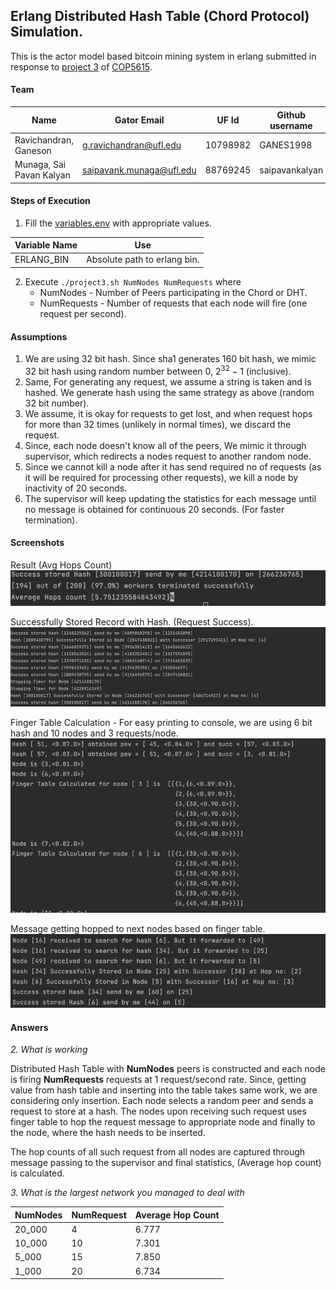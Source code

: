 ## Erlang Distributed Hash Table (Chord Protocol) Simulation.

This is the actor model based bitcoin mining system in erlang submitted in response
to [project 3](https://ufl.instructure.com/courses/467300/assignments/5383670)
of [COP5615](https://ufl.instructure.com/courses/467300).

#### Team

| Name                     | Gator Email             | UF Id     | Github username |
|--------------------------|-------------------------|-----------|-----------------|
| Ravichandran, Ganeson    | g.ravichandran@ufl.edu  | 10798982 | GANES1998       |
| Munaga, Sai Pavan Kalyan | saipavank.munaga@ufl.edu | 88769245 | saipavankalyan  |

#### Steps of Execution

1. Fill the [variables.env](variables.env) with appropriate values.

| Variable Name         | Use                                                                                       |
|-----------------------|-------------------------------------------------------------------------------------------|
| ERLANG_BIN            | Absolute path to erlang bin.                                                              |

2. Execute ```./project3.sh NumNodes NumRequests``` where
    * NumNodes - Number of Peers participating in the Chord or DHT.
    * NumRequests - Number of requests that each node will fire (one request per second).

#### Assumptions

1. We are using 32 bit hash. Since sha1 generates 160 bit hash, we mimic 32 bit hash using random number between 0, $2^{32} - 1$ (inclusive).
2. Same, For generating any request, we assume a string is taken and is hashed. We generate hash using the same strategy as above (random 32 bit number).
3. We assume, it is okay for requests to get lost, and when request hops for more than 32 times (unlikely in normal times), we discard the request.
4. Since, each node doesn't know all of the peers, We mimic it through supervisor, which redirects a nodes request to another random node.
5. Since we cannot kill a node after it has send required no of requests (as it will be required for processing other requests), we kill a node by inactivity of 20 seconds.
6. The supervisor will keep updating the statistics for each message until no message is obtained for continuous 20 seconds. (For faster termination).

#### Screenshots

Result (Avg Hops Count)
![img.png](doc/assets/result.png)

Successfully Stored Record with Hash. (Request Success).
![img.png](doc/assets/success_storage_log.png)

Finger Table Calculation - For easy printing to console, we are using 6 bit hash and 10 nodes and 3 requests/node.
![img.png](doc/assets/finger_calculation_success.png)

Message getting hopped to next nodes based on finger table.
![img.png](doc/assets/worker_hop_log.png)

#### Answers

*2. What is working*

Distributed Hash Table with **NumNodes** peers is constructed and each node is firing **NumRequests** requests at 1 
request/second rate. Since, getting value from hash table and inserting into the table takes same work, we are considering
only insertion. Each node selects a random peer and sends a request to store at a hash. The nodes upon receiving such request
uses finger table to hop the request message to appropriate node and finally to the node, where the hash needs to be inserted.

The hop counts of all such request from all nodes are captured through message passing to the supervisor and final statistics,
(Average hop count) is calculated.

*3. What is the largest network you managed to deal with*

| NumNodes | NumRequest | Average Hop Count |
|----------|------------|-------------------|
| 20_000   | 4          | 6.777             |
| 10_000   | 10         | 7.301             |
| 5_000    | 15         | 7.850             |
| 1_000    | 20         | 6.734             |



